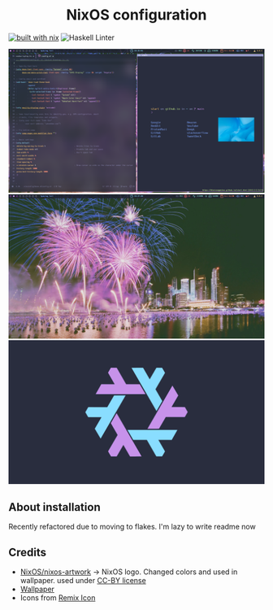 
<h1 align="center">
NixOS configuration
</h1>

[![built with nix](https://builtwithnix.org/badge.svg)](https://builtwithnix.org)
![Haskell Linter](https://github.com/btwiusegentoo/nixconfig/workflows/Haskell%20Linter/badge.svg)

![screenshot1](/pictures/screenshot1.png)
![screenshot2](/pictures/screenshot2.png)
![wallpaper](/pictures/wallpaper2.png)


## About installation
Recently refactored due to moving to flakes. I'm lazy to write readme now

## Credits

- [NixOS/nixos-artwork](https://github.com/NixOS/nixos-artwork/tree/master/logo) -> NixOS logo. Changed colors and used in wallpaper. used under [CC-BY license](https://creativecommons.org/licenses/by/4.0/)
- [Wallpaper](https://wallhaven.cc/w/45xkj1)
- Icons from [Remix Icon](https://remixicon.com/)
